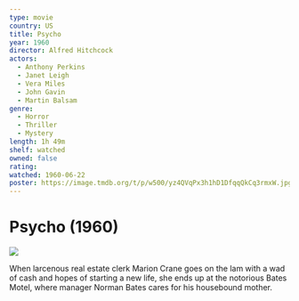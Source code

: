 ```yaml
---
type: movie
country: US
title: Psycho
year: 1960
director: Alfred Hitchcock
actors:
  - Anthony Perkins
  - Janet Leigh
  - Vera Miles
  - John Gavin
  - Martin Balsam
genre:
  - Horror
  - Thriller
  - Mystery
length: 1h 49m
shelf: watched
owned: false
rating:
watched: 1960-06-22
poster: https://image.tmdb.org/t/p/w500/yz4QVqPx3h1hD1DfqqQkCq3rmxW.jpg
---
```


# Psycho (1960)

![](https://image.tmdb.org/t/p/w500/yz4QVqPx3h1hD1DfqqQkCq3rmxW.jpg)

When larcenous real estate clerk Marion Crane goes on the lam with a wad of cash and hopes of starting a new life, she ends up at the notorious Bates Motel, where manager Norman Bates cares for his housebound mother.